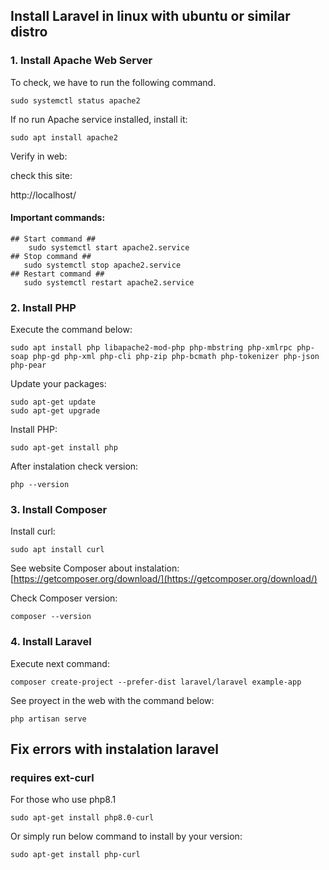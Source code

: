 ## Install Laravel in linux with ubuntu or similar distro

### 1. Install Apache Web Server
To check, we have to run the following command.
```
sudo systemctl status apache2
```
If no run Apache service installed, install it:
```
sudo apt install apache2
```
Verify in web:

check this site:

http://localhost/

#### Important commands:
```
## Start command ##
    sudo systemctl start apache2.service
## Stop command ##
   sudo systemctl stop apache2.service
## Restart command ##
   sudo systemctl restart apache2.service
```
### 2. Install PHP
Execute the command below:
```
sudo apt install php libapache2-mod-php php-mbstring php-xmlrpc php-soap php-gd php-xml php-cli php-zip php-bcmath php-tokenizer php-json php-pear
```
Update your packages:
```
sudo apt-get update
sudo apt-get upgrade
```
Install PHP:
```
sudo apt-get install php
```
After instalation check version:
```
php --version
```
### 3. Install Composer
Install curl:
```
sudo apt install curl
```
See website Composer about instalation:
[https://getcomposer.org/download/](https://getcomposer.org/download/)

Check Composer version:
```
composer --version
```
### 4. Install Laravel
Execute next command:
```
composer create-project --prefer-dist laravel/laravel example-app
```
See proyect in the web with the command below:
```
php artisan serve
```
## Fix errors with instalation laravel

### requires ext-curl
For those who use php8.1
```
sudo apt-get install php8.0-curl
```
Or simply run below command to install by your version:
```
sudo apt-get install php-curl
```
